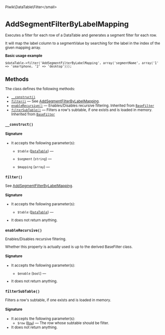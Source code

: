 <small>Piwik\DataTable\Filter\</small>

AddSegmentFilterByLabelMapping
==============================

Executes a filter for each row of a DataTable and generates a segment filter for each row.

It will map the label column to a segmentValue by searching for the label in the index of the given
mapping array.

**Basic usage example**

    $dataTable->filter('AddSegmentFilterByLabelMapping', array('segmentName', array('1' => 'smartphone, '2' => 'desktop')));

Methods
-------

The class defines the following methods:

- [`__construct()`](#__construct)
- [`filter()`](#filter) &mdash; See [AddSegmentFilterByLabelMapping](/api-reference/Piwik/DataTable/Filter/AddSegmentFilterByLabelMapping).
- [`enableRecursive()`](#enablerecursive) &mdash; Enables/Disables recursive filtering. Inherited from [`BaseFilter`](../../../Piwik/DataTable/BaseFilter.md)
- [`filterSubTable()`](#filtersubtable) &mdash; Filters a row's subtable, if one exists and is loaded in memory. Inherited from [`BaseFilter`](../../../Piwik/DataTable/BaseFilter.md)

<a name="__construct" id="__construct"></a>
<a name="__construct" id="__construct"></a>
### `__construct()`

#### Signature

-  It accepts the following parameter(s):
    - `$table` ([`DataTable`](../../../Piwik/DataTable.md)) &mdash;
      
    - `$segment` (`string`) &mdash;
      
    - `$mapping` (`array`) &mdash;
      

<a name="filter" id="filter"></a>
<a name="filter" id="filter"></a>
### `filter()`

See [AddSegmentFilterByLabelMapping](/api-reference/Piwik/DataTable/Filter/AddSegmentFilterByLabelMapping).

#### Signature

-  It accepts the following parameter(s):
    - `$table` ([`DataTable`](../../../Piwik/DataTable.md)) &mdash;
      
- It does not return anything.

<a name="enablerecursive" id="enablerecursive"></a>
<a name="enableRecursive" id="enableRecursive"></a>
### `enableRecursive()`

Enables/Disables recursive filtering.

Whether this property is actually used
is up to the derived BaseFilter class.

#### Signature

-  It accepts the following parameter(s):
    - `$enable` (`bool`) &mdash;
      
- It does not return anything.

<a name="filtersubtable" id="filtersubtable"></a>
<a name="filterSubTable" id="filterSubTable"></a>
### `filterSubTable()`

Filters a row's subtable, if one exists and is loaded in memory.

#### Signature

-  It accepts the following parameter(s):
    - `$row` ([`Row`](../../../Piwik/DataTable/Row.md)) &mdash;
       The row whose subtable should be filter.
- It does not return anything.

